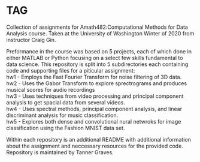 # TAG
Collection of assignments for Amath482:Computational Methods for Data Analysis course.
Taken at the University of Washington Winter of 2020 from instructor Craig Gin.

Preformance in the course was based on 5 projects, each of which done in either MATLAB or Python focusing on a select few skills fundamental to data science.
This repository is split into 5 subdirectories each containing code and supporting files for a piticular assignment:  
  hw1 - Employs the Fast Fourier Transform for noise filtering of 3D data.  
  hw2 - Uses the Gabor Transform to explore sprectrograms and produces musical scores for audio recordings  
  hw3 - Uses techniques from video processing and principal component analysis to get spacial data from several videos.  
  hw4 - Uses spectral methods, principal component analysis, and linear discriminant analysis for music classification.  
  hw5 - Explores both dense and convolutional nural netwroks for image classification using the Fashion MNIST data set.
  
Within each repository is an additional README with additional information about the assignment and neccessary resources for the provided code. 
Repository is maintained by Tanner Graves.
